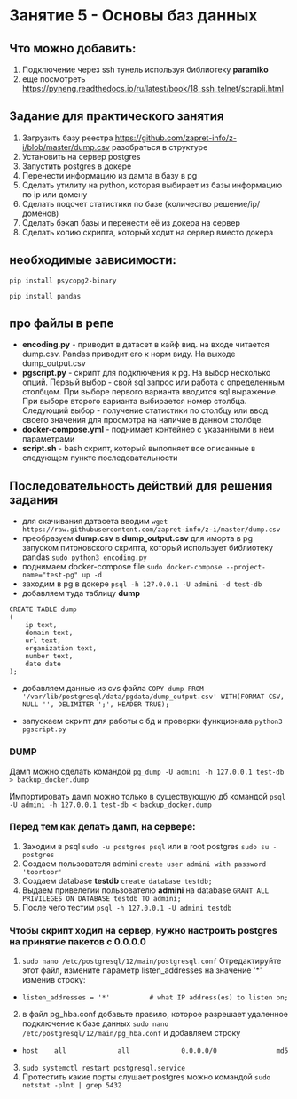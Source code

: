 # Занятие 5 - Основы баз данных
## Что можно добавить:
1) Подключение через ssh тунель используя библиотеку **paramiko**
2) еще посмотреть https://pyneng.readthedocs.io/ru/latest/book/18_ssh_telnet/scrapli.html
## Задание для практического занятия
1) Загрузить базу реестра https://github.com/zapret-info/z-i/blob/master/dump.csv разобраться в структуре
2) Установить на сервер postgres 
3) Запустить postgres в докере
4) Перенести информацию из дампа в базу в pg 
5) Сделать утилиту на python, которая выбирает из базы информацию по ip или домену
6) Сделать подсчет статистики по базе (количество решение/ip/доменов)
7) Сделать бэкап базы и перенести её из докера на сервер
8) Сделать копию скрипта, который ходит на сервер вместо докера

## необходимые зависимости:
`pip install psycopg2-binary`

`pip install pandas`

## про файлы в репе
- **encoding.py** - приводит в датасет в кайф вид. на входе читается dump.csv. Pandas приводит его к норм виду. На выходе dump_output.csv
- **pgscript.py** - скрипт для подключения к pg. На выбор несколько опций. Первый выбор - свой sql запрос или работа с определенным столбцом. При выборе первого варианта вводится sql выражение. При выборе второго варианта выбирается номер столбца. Следующий выбор - получение статистики по столбцу или ввод своего значения для просмотра на наличие в данном столбце.
- **docker-compose.yml** - поднимает контейнер с указанными в нем параметрами 
- **script.sh** - bash скрипт, который выполняет все описанные в следующем пункте последовательности

## Последовательность действий для решения задания

- для скачивания датасета вводим `wget https://raw.githubusercontent.com/zapret-info/z-i/master/dump.csv`
- преобразуем **dump.csv** в **dump_output.csv** для иморта в pg запуском питоновского скрипта, который использует библиотеку pandas `sudo python3 encoding.py`
- поднимаем docker-compose file `sudo docker-compose --project-name="test-pg" up -d`
- заходим в pg в докере `psql -h 127.0.0.1 -U admini -d test-db`
- добавляем туда таблицу **dump**
```
CREATE TABLE dump 
(                       
    ip text,
    domain text,
    url text,
    organization text,
    number text,
    date date
);
```
- добавляем данные из cvs файла
`COPY dump FROM '/var/lib/postgresql/data/pgdata/dump_output.csv' WITH(FORMAT CSV, NULL '', DELIMITER ';', HEADER TRUE);`

- запускаем скрипт для работы с бд и проверки функционала `python3 pgscript.py`

### DUMP
Дамп можно сделать командой `pg_dump -U admini -h 127.0.0.1 test-db > backup_docker.dump`

Импортировать дамп можно только в существующую дб командой `psql -U admini -h 127.0.0.1 test-db < backup_docker.dump`

### Перед тем как делать дамп, на сервере:
1) Заходим в psql `sudo -u postgres psql` или в root postgres `sudo su - postgres`  
2) Создаем пользователя admini `create user admini with password 'toortoor'`
3) Создаем database **testdb** `create database testdb;`
4) Выдаем привелегии пользователю **admini** на database `GRANT ALL PRIVILEGES ON DATABASE testdb TO admini;`
5) После чего тестим `psql -h 127.0.0.1 -U admini testdb`

### Чтобы скрипт ходил на сервер, нужно настроить postgres на принятие пакетов с 0.0.0.0
1) `sudo nano /etc/postgresql/12/main/postgresql.conf`
Отредактируйте этот файл, измените параметр listen_addresses на значение '*' изменив строку: 

- `listen_addresses = '*'          # what IP address(es) to listen on;`

2) в файл pg_hba.conf добавьте правило, которое разрешает удаленное подключение к базе данных `sudo nano /etc/postgresql/12/main/pg_hba.conf` 
 и добавляем строку
- `host    all             all             0.0.0.0/0               md5`

3) `sudo systemctl restart postgresql.service`
4) Протестить какие порты слушает postgres можно командой `sudo netstat -plnt | grep 5432`